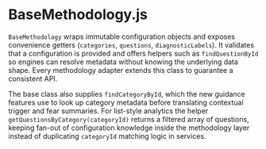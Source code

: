 # BaseMethodology.js

`BaseMethodology` wraps immutable configuration objects and exposes convenience getters (`categories`, `questions`, `diagnosticLabels`). It validates that a configuration is provided and offers helpers such as `findQuestionById` so engines can resolve metadata without knowing the underlying data shape. Every methodology adapter extends this class to guarantee a consistent API.

The base class also supplies `findCategoryById`, which the new guidance features use to look up category metadata before translating contextual trigger and fear summaries. For list-style analytics the helper `getQuestionsByCategory(categoryId)` returns a filtered array of questions, keeping fan-out of configuration knowledge inside the methodology layer instead of duplicating `categoryId` matching logic in services.
